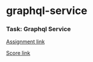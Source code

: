 # graphql-service

### Task: Graphql Service


[Assignment link](https://github.com/AlreadyBored/nodejs-assignments/blob/main/assignments/graphql-service/assignment.md)

[Score link](https://github.com/AlreadyBored/nodejs-assignments/blob/main/assignments/graphql-service/score.md)
